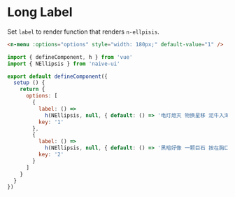 # Long Label

Set `label` to render function that renders `n-ellpisis`.

```html
<n-menu :options="options" style="width: 180px;" default-value="1" />
```

```js
import { defineComponent, h } from 'vue'
import { NEllipsis } from 'naive-ui'

export default defineComponent({
  setup () {
    return {
      options: [
        {
          label: () =>
            h(NEllipsis, null, { default: () => '电灯熄灭 物换星移 泥牛入海' }),
          key: '1'
        },
        {
          label: () =>
            h(NEllipsis, null, { default: () => '黑暗好像 一颗巨石 按在胸口' }),
          key: '2'
        }
      ]
    }
  }
})
```
